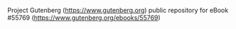 Project Gutenberg (https://www.gutenberg.org) public repository for
eBook #55769 (https://www.gutenberg.org/ebooks/55769)
